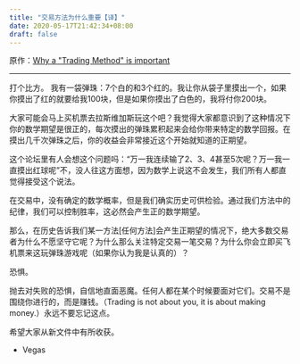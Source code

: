 ```yaml
---
title: "交易方法为什么重要【译】"
date: 2020-05-17T21:42:34+08:00
draft: false
---
```

原作：[Why a "Trading Method" is important](https://www.forexfactory.com/showthread.php?t=4108)

---

打个比方。
我有一袋弹珠：7个白的和3个红的。我让你从袋子里摸出一个，如果你摸出了红的就要给我100块，但是如果你摸出了白色的，我将付你200块。

大家可能会马上买机票去拉斯维加斯玩这个吧？我觉得大家都意识到了这种情况下你的数学期望是很正的，每次摸出的弹珠累积起来会给你带来特定的数学回报。在摸出几千次弹珠之后，你的收益会非常接近这个开始就知道的正期望。

这个论坛里有人会想这个问题吗：“万一我连续输了2、3、4甚至5次呢？万一我一直摸出红球呢”不，没人往这方面想，因为数学上说这不会发生，我们所有人都直觉得接受这个说法。

在交易中，没有确定的数学概率，但是我们确实历史可供检验。通过我们方法中的纪律，我们可以控制胜率，这必然会产生正的数学期望。

那么，在历史告诉我们某一方法[任何方法]会产生正期望的情况下，绝大多数交易者为什么不愿坚守它呢？为什么那么关注特定交易一笔交易？为什么你会立即买飞机票来这玩弹珠游戏呢（如果你认为我是认真的）？

恐惧。

抛去对失败的恐惧，自信地直面恶魔。任何人都在某个时候要面对它们。交易不是围绕你进行的，而是赚钱。（Trading is not about you, it is about making money.）永远不要忘记这点。

希望大家从新文件中有所收获。

- Vegas